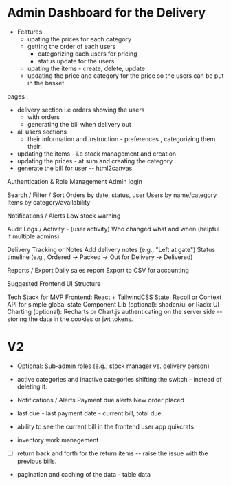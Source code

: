 # Admin Dashboard for the Delivery 

- Features
  - upating the prices for each category
  - getting the order of each users 
    - categorizing each users for pricing 
    - status update for the users
  - upating the items - create, delete, update 
  - updating the price and category for the price so the users can be put in the basket
  

pages : 
  - delivery section i.e orders showing the users
    - with orders 
    - generating the bill when delivery out 
  - all users sections 
    - their information and instruction - preferences , categorizing them their.
  - updating the items - i.e stock management and creation
  - updating the prices - at sum and creating the category 
  - generate the bill for user -- html2canvas


Authentication & Role Management
    Admin login

Search / Filter / Sort
    Orders by date, status, user
    Users by name/category
    Items by category/availability

Notifications / Alerts
    Low stock warning

Audit Logs / Activity - (user activity)
    Who changed what and when (helpful if multiple admins)

Delivery Tracking or Notes
    Add delivery notes (e.g., "Left at gate")
    Status timeline (e.g., Ordered → Packed → Out for Delivery → Delivered)

Reports / Export
    Daily sales report
    Export to CSV for accounting

Suggested Frontend UI Structure

Tech Stack for MVP
    Frontend: React + TailwindCSS
    State: Recoil or Context API for simple global state
    Component Lib (optional): shadcn/ui or Radix UI
    Charting (optional): Recharts or Chart.js
    authenticating on the server side -- storing the data in the cookies or jwt tokens.

# V2
 
- Optional: Sub-admin roles (e.g., stock manager vs. delivery person)
- active categories and inactive categories shifting the switch - instead of deleting it.
- Notifications / Alerts
    Payment due alerts
    New order placed
- last due - last payment date - current bill, total due.

- ability to see the current bill in the frontend user app quikcrats

- inventory work management 

- [  ] return back and forth for the return items -- raise the issue with the previous bills.
- pagination and caching of the data - table data